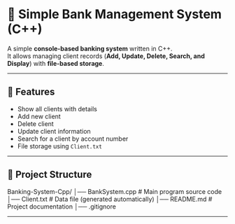 # 🏦 Simple Bank Management System (C++)

A simple **console-based banking system** written in C++.<br>
It allows managing client records (**Add, Update, Delete, Search, and Display**) with **file-based storage**.

---

## 🚀 Features
- Show all clients with details
- Add new client
- Delete client
- Update client information
- Search for a client by account number
- File storage using `Client.txt`

---

## 📂 Project Structure
Banking-System-Cpp/
│── BankSystem.cpp # Main program source code
│── Client.txt # Data file (generated automatically)
│── README.md # Project documentation
│── .gitignore

---





